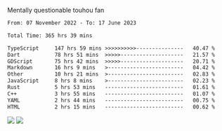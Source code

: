 Mentally questionable touhou fan



<!--START_SECTION:waka-->

```txt
From: 07 November 2022 - To: 17 June 2023

Total Time: 365 hrs 39 mins

TypeScript     147 hrs 59 mins >>>>>>>>>>---------------   40.47 %
Dart           78 hrs 51 mins  >>>>>--------------------   21.57 %
GDScript       75 hrs 42 mins  >>>>>--------------------   20.71 %
Markdown       16 hrs 9 mins   >------------------------   04.42 %
Other          10 hrs 21 mins  >------------------------   02.83 %
JavaScript     8 hrs 8 mins    >------------------------   02.23 %
Rust           5 hrs 53 mins   -------------------------   01.61 %
C++            3 hrs 55 mins   -------------------------   01.07 %
YAML           2 hrs 44 mins   -------------------------   00.75 %
HTML           2 hrs 15 mins   -------------------------   00.62 %
```

<!--END_SECTION:waka-->

![](https://posei.me/horse_going_hard.gif)
![](https://posei.me/horse_going_hard.gif)
